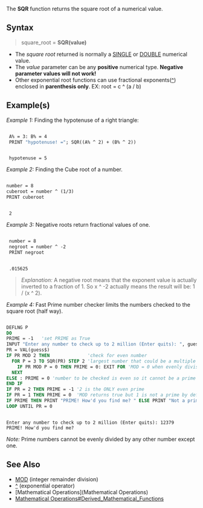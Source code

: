 The **SQR** function returns the square root of a numerical value.

## Syntax

> square_root = **SQR(**value**)**

* The *square root* returned is normally a [SINGLE](SINGLE) or [DOUBLE](DOUBLE) numerical value.
* The *value* parameter can be any **positive** numerical type. **Negative parameter values will not work!**
* Other exponential root functions can use fractional exponents([^](^)) enclosed in **parenthesis only**. EX: root <nowiki> = </nowiki> c ^ (a / b)

## Example(s)

*Example 1:* Finding the hypotenuse of a right triangle:

```vb

 A% = 3: B% = 4
 PRINT "hypotenuse! ="; SQR((A% ^ 2) + (B% ^ 2)) 

```

```text

 hypotenuse = 5

```

*Example 2:* Finding the Cube root of a number. 

```vb

number = 8
cuberoot = number ^ (1/3)
PRINT cuberoot 

```

```text

 2

```

*Example 3:* Negative roots return fractional values of one.

```vb

 number = 8
 negroot = number ^ -2
 PRINT negroot 

```

```text

 .015625

```

> *Explanation:* A negative root means that the exponent value is actually inverted to a fraction of 1. So x ^ -2 actually means the result will be: 1 / (x ^ 2).

*Example 4:* Fast Prime number checker limits the numbers checked to the square root (half way).

```vb

DEFLNG P
DO
PRIME = -1   'set PRIME as True
INPUT "Enter any number to check up to 2 million (Enter quits): ", guess$
PR = VAL(guess$)
IF PR MOD 2 THEN              'check for even number
  FOR P = 3 TO SQR(PR) STEP 2 'largest number that could be a multiple is the SQR
    IF PR MOD P = 0 THEN PRIME = 0: EXIT FOR 'MOD = 0 when evenly divisible by another
  NEXT
ELSE : PRIME = 0 'number to be checked is even so it cannot be a prime
END IF
IF PR = 2 THEN PRIME = -1 '2 is the ONLY even prime
IF PR = 1 THEN PRIME = 0  'MOD returns true but 1 is not a prime by definition
IF PRIME THEN PRINT "PRIME! How'd you find me? " ELSE PRINT "Not a prime, you lose!"
LOOP UNTIL PR = 0 

```

```text

Enter any number to check up to 2 million (Enter quits): 12379
PRIME! How'd you find me?

```

*Note:* Prime numbers cannot be evenly divided by any other number except one.

## See Also
 
* [MOD](MOD) (integer remainder division)
* [^](^) (exponential operator)
* [Mathematical Operations](Mathematical Operations)
* [Mathematical Operations#Derived_Mathematical_Functions](Mathematical-Operations#Derived_Mathematical_Functions)
